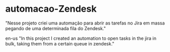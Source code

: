 # automacao-Zendesk
"Nesse projeto criei uma automação para abrir as tarefas no Jira em massa pegando de uma determinada fila do Zendesk."

en-us
"In this project I created an automation to open tasks in the jira in bulk, taking them from a certain queue in zendesk."
